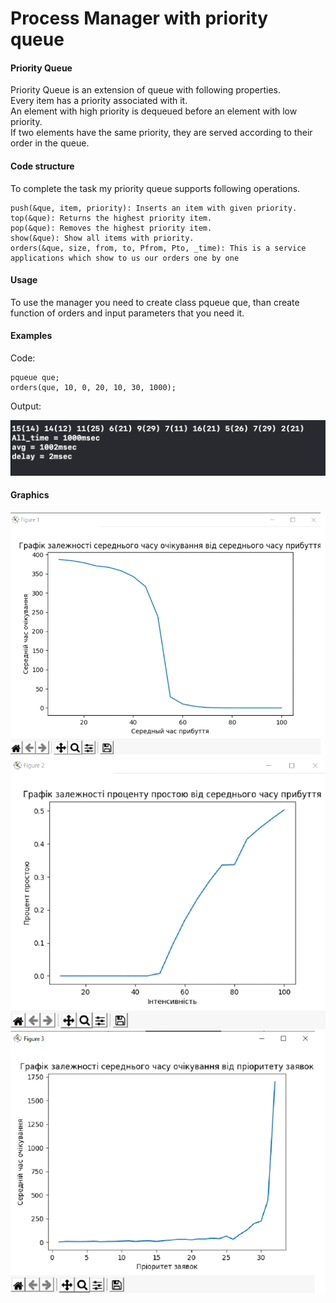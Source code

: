 <h1>
    Process Manager with priority queue
</h1>
<h4>Priority Queue</h4>

<div>
    Priority Queue is an extension of queue with following properties.
    <br>
    Every item has a priority associated with it.
    <br>
    An element with high priority is dequeued before an element with low priority.
    <br>
    If two elements have the same priority, they are served according to their order in the queue.
</div>
<h4>Code structure</h4>
    To complete the task my priority queue supports following operations.
    
    push(&que, item, priority): Inserts an item with given priority.
    top(&que): Returns the highest priority item.
    pop(&que): Removes the highest priority item.
    show(&que): Show all items with priority.
    orders(&que, size, from, to, Pfrom, Pto, _time): This is a service applications which show to us our orders one by one
<div>
</div>

<h4>Usage</h4>
<div>
To use the manager you need to create class pqueue que, than create function of orders and input parameters that you need it.
</div>

<h4>Examples</h4>

   Code:
  
    pqueue que;
    orders(que, 10, 0, 20, 10, 30, 1000);
    
Output:
<div>
<img src="./images/output.png">
</div>

<h4>Graphics</h4>
<div>
<img src="./images/plot1.png">
</div>

<div>
<img src="./images/plot2.png">
</div>

<div>
<img src="./images/plot3.png">
</div>

   


